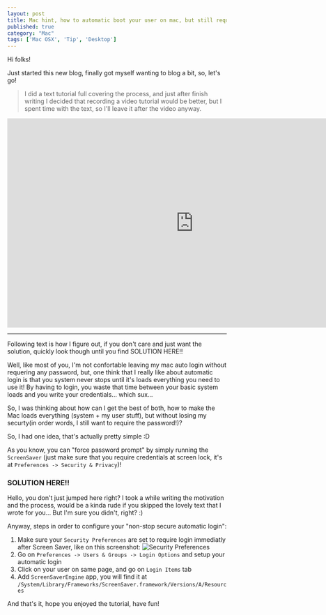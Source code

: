```yaml
---
layout: post
title: Mac hint, how to automatic boot your user on mac, but still require password to use!
published: true
category: "Mac"
tags: ['Mac OSX', 'Tip', 'Desktop']
---
```

Hi folks!

Just started this new blog, finally got myself wanting to blog a bit, so, let's go!

> I did a text tutorial full covering the process, and just after finish writing I decided that recording a video tutorial would be better, but I spent time with the text, so I'll leave it after the video anyway.

<div style="margin: 0 auto; width: 853px">
  <iframe width="853" height="480" src="http://www.youtube.com/embed/8iuIHjvh9Xg" frameborder="0" allowfullscreen></iframe>
</div>

---

Following text is how I figure out, if you don't care and just want the solution, quickly look though until you find SOLUTION HERE!!

Well, like most of you, I'm not confortable leaving my mac auto login without requering any password, but, one think that I really like about automatic login is that you system never stops until it's loads everything you need to use it! By having to login, you waste that time between your basic system loads and you write your credentials... which sux...

So, I was thinking about how can I get the best of both, how to make the Mac loads everything (system + my user stuff), but without losing my securty(in order words, I still want to require the password!)?

So, I had one idea, that's actually pretty simple :D

As you know, you can "force password prompt" by simply running the `ScreenSaver` (just make sure that you require credentials at screen lock, it's at `Preferences -> Security & Privacy`)! 

### SOLUTION HERE!!

Hello, you don't just jumped here right? I took a while writing the motivation and the process, would be a kinda rude if you skipped the lovely text that I wrote for you... But I'm sure you didn't, right? :)

Anyway, steps in order to configure your "non-stop secure automatic login":

1. Make sure your `Security Preferences` are set to require login immediatly after Screen Saver, like on this screenshot: ![Security Preferences](https://dl.dropbox.com/u/1772210/Screen%20Shot%202013-03-15%20at%203.53.47%20AM.png)
2. Go on `Preferences -> Users & Groups -> Login Options` and setup your automatic login
3. Click on your user on same page, and go on `Login Items` tab
4. Add `ScreenSaverEngine` app, you will find it at `/System/Library/Frameworks/ScreenSaver.framework/Versions/A/Resources`

And that's it, hope you enjoyed the tutorial, have fun!
